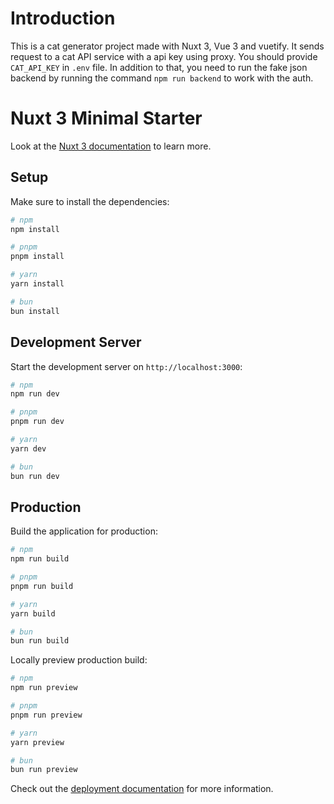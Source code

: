 # Introduction

This is a cat generator project made with Nuxt 3, Vue 3 and vuetify. It sends request to a cat API service with a api key using proxy. You should provide `CAT_API_KEY` in `.env` file. In addition to that, you need to run the fake json backend by running the command `npm run backend` to work with the auth.

# Nuxt 3 Minimal Starter

Look at the [Nuxt 3 documentation](https://nuxt.com/docs/getting-started/introduction) to learn more.

## Setup

Make sure to install the dependencies:

```bash
# npm
npm install

# pnpm
pnpm install

# yarn
yarn install

# bun
bun install
```

## Development Server

Start the development server on `http://localhost:3000`:

```bash
# npm
npm run dev

# pnpm
pnpm run dev

# yarn
yarn dev

# bun
bun run dev
```

## Production

Build the application for production:

```bash
# npm
npm run build

# pnpm
pnpm run build

# yarn
yarn build

# bun
bun run build
```

Locally preview production build:

```bash
# npm
npm run preview

# pnpm
pnpm run preview

# yarn
yarn preview

# bun
bun run preview
```

Check out the [deployment documentation](https://nuxt.com/docs/getting-started/deployment) for more information.
